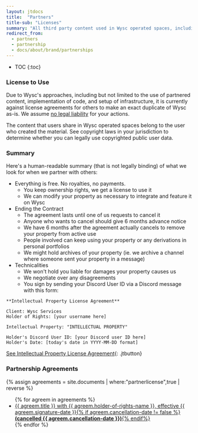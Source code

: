 ```yaml
---
layout: jtdocs
title:  "Partners"
title-sub: "Licenses"
summary: "All third party content used in Wysc operated spaces, including partnered content, are subject to either mutual agreements or the creator's respective licenses."
redirect_from:
  - partners
  - partnership
  - docs/about/brand/partnerships
---
```


* TOC
{:toc}

### License to Use

Due to Wysc's approaches, including but not limited to the use of partnered content, implementation of code, and setup of infrastructure, it is currently against license agreements for others to make an exact duplicate of Wysc as-is. We assume [no legal liability](/docs/licenses) for your actions.

The content that users share in Wysc operated spaces belong to the user who created the material. See copyright laws in your jurisdiction to determine whether you can legally use copyrighted public user data.


### Summary

Here's a human-readable summary (that is not legally binding) of what we look for when we partner with others:

- Everything is free. No royalties, no payments.
  - You keep ownership rights, we get a license to use it
  - We can modify your property as necessary to integrate and feature it on Wysc
- Ending the Contract
  - The agreement lasts until one of us requests to cancel it
  - Anyone who wants to cancel should give 6 months advance notice
  - We have 6 months after the agreement actually cancels to remove your property from active use
  - People involved can keep using your property or any derivations in personal portfolios
  - We might hold archives of your property (ie. we archive a channel where someone sent your property in a message)
- Technicalities
  - We won't hold you liable for damages your property causes us
  - We negotiate over any disagreements
  - You sign by sending your Discord User ID via a Discord message with this form:

```
**Intellectual Property License Agreement**

Client: Wysc Services
Holder of Rights: [your username here]

Intellectual Property: "INTELLECTUAL PROPERTY"

Holder's Discord User ID: [your Discord user ID here]
Holder's Date: [today's date in YYYY-MM-DD format]
```

[See Intellectual Property License Agreement](partners-template){: .jtbutton}


### Partnership Agreements

{% assign agreements = site.documents | where:"partnerlicense",true | reverse %}
<ul>
    {% for agreem in agreements %}
        <li>
            <a href="{{ agreem.url | relative_url }}">{{ agreem.title }} with {{ agreem.holder-of-rights-name }}, effective {{ agreem.signature-date }}{% if agreem.cancellation-date != false %} <b>(cancelled {{ agreem.cancellation-date }})</b>{% endif%}</a>
        </li>
    {% endfor %}
</ul>